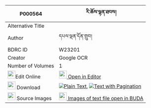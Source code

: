|P000564|རི་ཆོས་ལྷན་ཐབས། 
| --- | --- 
|Alternative Title |
|Author| དཔལ་ལྡན་དོན་གྲུབ།
|BDRC ID | W23201
|Creator | Google OCR
|Number of Volumes| 1
|<img width="25" src="https://img.icons8.com/color/25/000000/edit-property.png">Edit Online| [<img width="25" src="https://avatars.githubusercontent.com/u/45091458?s=200&v=4"> Open in Editor](http://editor.openpecha.org/P000564)
|<img width="25" src="https://img.icons8.com/fluent/48/000000/download-2.png"/>  Download | [![](https://img.icons8.com/color/20/000000/txt.png)Plain Text](https://github.com/Openpecha/P000564/releases/download/v1/ri_cho_lhentab_plain_P000564.zip), [![](https://img.icons8.com/color/20/000000/txt.png)Text with Pagination](https://github.com/Openpecha/P000564/releases/download/v1/ri_cho_lhentab_pages_P000564.zip)
|<img width="25" src="https://img.icons8.com/plasticine/100/000000/pictures-folder.png"/>  Source Images | [<img width="25" src="https://library.bdrc.io/icons/BUDA-small.svg"> Images of text file open in BUDA](https://library.bdrc.io/show/bdr:W23201)